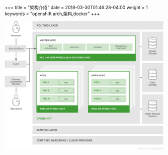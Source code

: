 

+++ title = "架构介绍" date = 2018-03-30T01:46:28-04:00 weight = 1 keywords = "openshift arch,架构,docker" +++

 ![image](https://github.com/jinyuchen724/openshift/raw/master/架构介绍/architecture_overview.png)
 

